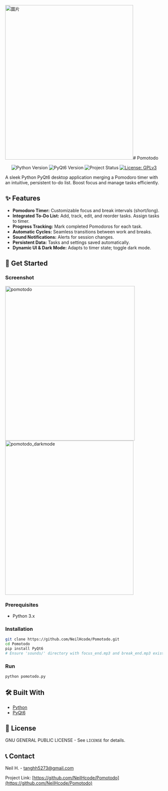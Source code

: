 <img width="409" height="494" alt="圖片" src="https://github.com/user-attachments/assets/d4b965b0-7196-4f23-b0d3-d4a77cb8ad2a" /># Pomotodo

<p align="center">
  <img src="https://img.shields.io/badge/Python-3.x-blue.svg" alt="Python Version">
  <img src="https://img.shields.io/badge/PyQt6-v6.x-green.svg" alt="PyQt6 Version">
  <img src="https://img.shields.io/badge/Status-Active-brightgreen" alt="Project Status">
  <a href="LICENSE"><img src="https://img.shields.io/badge/License-GPLv3-blue.svg" alt="License: GPLv3"></a>
</p>

A sleek Python PyQt6 desktop application merging a Pomodoro timer with an intuitive, persistent to-do list. Boost focus and manage tasks efficiently.

## ✨ Features

*   **Pomodoro Timer:** Customizable focus and break intervals (short/long).
*   **Integrated To-Do List:** Add, track, edit, and reorder tasks. Assign tasks to timer.
*   **Progress Tracking:** Mark completed Pomodoros for each task.
*   **Automatic Cycles:** Seamless transitions between work and breaks.
*   **Sound Notifications:** Alerts for session changes.
*   **Persistent Data:** Tasks and settings saved automatically.
*   **Dynamic UI & Dark Mode:** Adapts to timer state; toggle dark mode.

## 🚀 Get Started

### Screenshot

<img width="414" height="494" alt="pomotodo" src="https://github.com/user-attachments/assets/3de9d1ef-0980-4430-b128-f070cbf89f80" /><img width="410" height="493" alt="pomotodo_darkmode" src="https://github.com/user-attachments/assets/a4f1aba6-ce8d-44ce-94c8-ba0b8fadec83" />


### Prerequisites

*   Python 3.x
  
### Installation

```bash
git clone https://github.com/NeilHcode/Pomotodo.git
cd Pomotodo
pip install PyQt6
# Ensure 'sounds/' directory with focus_end.mp3 and break_end.mp3 exists.
```
### 

### Run

```bash
python pomotodo.py
```

## 🛠️ Built With

*   [Python](https://www.python.org/)
*   [PyQt6](https://doc.qt.io/qtforpython/)

## 📄 License

GNU GENERAL PUBLIC LICENSE - See `LICENSE` for details.

## 📞 Contact

Neil H. - tanghh5273@gmail.com

Project Link: [https://github.com/NeilHcode/Pomotodo](https://github.com/NeilHcode/Pomotodo)
